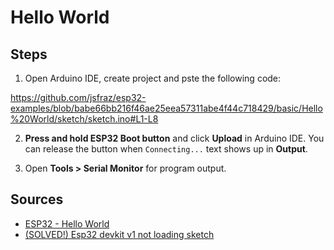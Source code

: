 # Hello World

## Steps

1) Open Arduino IDE, create project and pste the following code:

https://github.com/jsfraz/esp32-examples/blob/babe66bb216f46ae25eea57311abe4f44c718429/basic/Hello%20World/sketch/sketch.ino#L1-L8

2) **Press and hold ESP32 Boot button** and click **Upload** in Arduino IDE. You can release the button when `Connecting...` text shows up in **Output**.

3) Open **Tools > Serial Monitor** for program output.

## Sources

- [ESP32 - Hello World](https://esp32io.com/tutorials/esp32-hello-world)
- [(SOLVED!) Esp32 devkit v1 not loading sketch](https://forum.arduino.cc/t/solved-esp32-devkit-v1-not-loading-sketch/861761)
